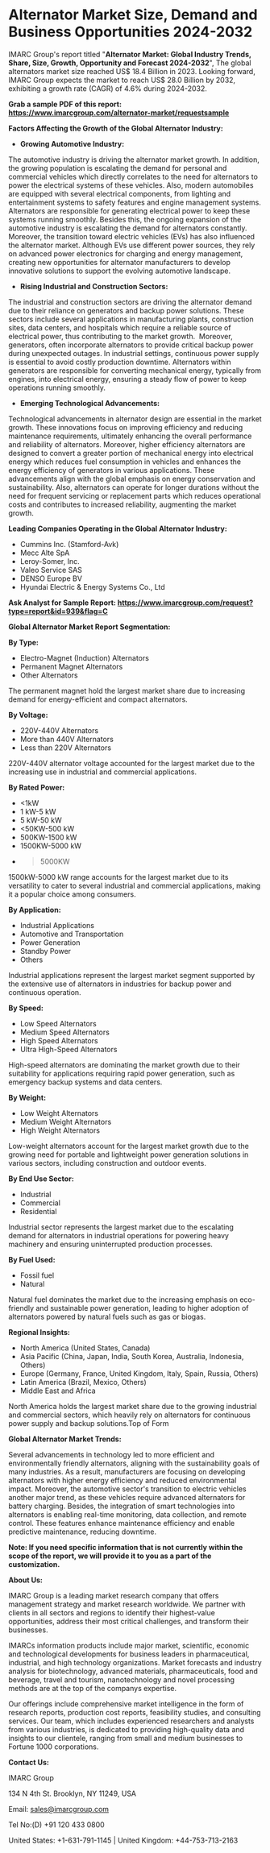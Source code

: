 ﻿# Alternator Market Size, Demand and Business Opportunities 2024-2032
IMARC Group's report titled "**Alternator Market: Global Industry Trends, Share, Size, Growth, Opportunity and Forecast 2024-2032**", The global alternators market size reached US$ 18.4 Billion in 2023. Looking forward, IMARC Group expects the market to reach US$ 28.0 Billion by 2032, exhibiting a growth rate (CAGR) of 4.6% during 2024-2032.

**Grab a sample PDF of this report: <https://www.imarcgroup.com/alternator-market/requestsample>**

**Factors Affecting the Growth of the Global Alternator Industry:**

- **Growing Automotive Industry:**

The automotive industry is driving the alternator market growth. In addition, the growing population is escalating the demand for personal and commercial vehicles which directly correlates to the need for alternators to power the electrical systems of these vehicles. Also, modern automobiles are equipped with several electrical components, from lighting and entertainment systems to safety features and engine management systems. Alternators are responsible for generating electrical power to keep these systems running smoothly. Besides this, the ongoing expansion of the automotive industry is escalating the demand for alternators constantly. Moreover, the transition toward electric vehicles (EVs) has also influenced the alternator market. Although EVs use different power sources, they rely on advanced power electronics for charging and energy management, creating new opportunities for alternator manufacturers to develop innovative solutions to support the evolving automotive landscape.

- **Rising Industrial and Construction Sectors:**

The industrial and construction sectors are driving the alternator demand due to their reliance on generators and backup power solutions. These sectors include several applications in manufacturing plants, construction sites, data centers, and hospitals which require a reliable source of electrical power, thus contributing to the market growth.  Moreover, generators, often incorporate alternators to provide critical backup power during unexpected outages. In industrial settings, continuous power supply is essential to avoid costly production downtime. Alternators within generators are responsible for converting mechanical energy, typically from engines, into electrical energy, ensuring a steady flow of power to keep operations running smoothly.

- **Emerging Technological Advancements:**

Technological advancements in alternator design are essential in the market growth. These innovations focus on improving efficiency and reducing maintenance requirements, ultimately enhancing the overall performance and reliability of alternators. Moreover, higher efficiency alternators are designed to convert a greater portion of mechanical energy into electrical energy which reduces fuel consumption in vehicles and enhances the energy efficiency of generators in various applications. These advancements align with the global emphasis on energy conservation and sustainability. Also, alternators can operate for longer durations without the need for frequent servicing or replacement parts which reduces operational costs and contributes to increased reliability, augmenting the market growth.

**Leading Companies Operating in the Global Alternator Industry:**

- Cummins Inc. (Stamford-Avk)
- Mecc Alte SpA
- Leroy-Somer, Inc.
- Valeo Service SAS
- DENSO Europe BV
- Hyundai Electric & Energy Systems Co., Ltd

**Ask Analyst for Sample Report: <https://www.imarcgroup.com/request?type=report&id=939&flag=C>**

**Global Alternator Market Report Segmentation:**

**By Type:**

- Electro-Magnet (Induction) Alternators
- Permanent Magnet Alternators
- Other Alternators

The permanent magnet hold the largest market share due to increasing demand for energy-efficient and compact alternators.

**By Voltage:**

- 220V-440V Alternators
- More than 440V Alternators
- Less than 220V Alternators

220V-440V alternator voltage accounted for the largest market due to the increasing use in industrial and commercial applications.

**By Rated Power:**

- <1kW
- 1 kW-5 kW
- 5 kW-50 kW
- <50KW-500 kW
- 500KW-1500 kW
- 1500KW-5000 kW
- >5000KW

1500kW-5000 kW range accounts for the largest market due to its versatility to cater to several industrial and commercial applications, making it a popular choice among consumers.

**By Application:**

- Industrial Applications
- Automotive and Transportation
- Power Generation
- Standby Power
- Others

Industrial applications represent the largest market segment supported by the extensive use of alternators in industries for backup power and continuous operation.

**By Speed:**

- Low Speed Alternators
- Medium Speed Alternators
- High Speed Alternators
- Ultra High-Speed Alternators

High-speed alternators are dominating the market growth due to their suitability for applications requiring rapid power generation, such as emergency backup systems and data centers.

**By Weight:**

- Low Weight Alternators
- Medium Weight Alternators
- High Weight Alternators

Low-weight alternators account for the largest market growth due to the growing need for portable and lightweight power generation solutions in various sectors, including construction and outdoor events.

**By End Use Sector:**

- Industrial
- Commercial
- Residential

Industrial sector represents the largest market due to the escalating demand for alternators in industrial operations for powering heavy machinery and ensuring uninterrupted production processes.

**By Fuel Used:**

- Fossil fuel
- Natural

Natural fuel dominates the market due to the increasing emphasis on eco-friendly and sustainable power generation, leading to higher adoption of alternators powered by natural fuels such as gas or biogas.

**Regional Insights:**

- North America (United States, Canada)
- Asia Pacific (China, Japan, India, South Korea, Australia, Indonesia, Others)
- Europe (Germany, France, United Kingdom, Italy, Spain, Russia, Others)
- Latin America (Brazil, Mexico, Others)
- Middle East and Africa

North America holds the largest market share due to the growing industrial and commercial sectors, which heavily rely on alternators for continuous power supply and backup solutions.Top of Form

**Global Alternator Market Trends:**

Several advancements in technology led to more efficient and environmentally friendly alternators, aligning with the sustainability goals of many industries. As a result, manufacturers are focusing on developing alternators with higher energy efficiency and reduced environmental impact. Moreover, the automotive sector's transition to electric vehicles another major trend, as these vehicles require advanced alternators for battery charging. Besides, the integration of smart technologies into alternators is enabling real-time monitoring, data collection, and remote control. These features enhance maintenance efficiency and enable predictive maintenance, reducing downtime.

**Note: If you need specific information that is not currently within the scope of the report, we will provide it to you as a part of the customization.**

**About Us:**

IMARC Group is a leading market research company that offers management strategy and market research worldwide. We partner with clients in all sectors and regions to identify their highest-value opportunities, address their most critical challenges, and transform their businesses.

IMARCs information products include major market, scientific, economic and technological developments for business leaders in pharmaceutical, industrial, and high technology organizations. Market forecasts and industry analysis for biotechnology, advanced materials, pharmaceuticals, food and beverage, travel and tourism, nanotechnology and novel processing methods are at the top of the companys expertise.

Our offerings include comprehensive market intelligence in the form of research reports, production cost reports, feasibility studies, and consulting services. Our team, which includes experienced researchers and analysts from various industries, is dedicated to providing high-quality data and insights to our clientele, ranging from small and medium businesses to Fortune 1000 corporations.

**Contact Us:**

IMARC Group

134 N 4th St. Brooklyn, NY 11249, USA

Email: sales@imarcgroup.com

Tel No:(D) +91 120 433 0800

United States: +1-631-791-1145 | United Kingdom: +44-753-713-2163
